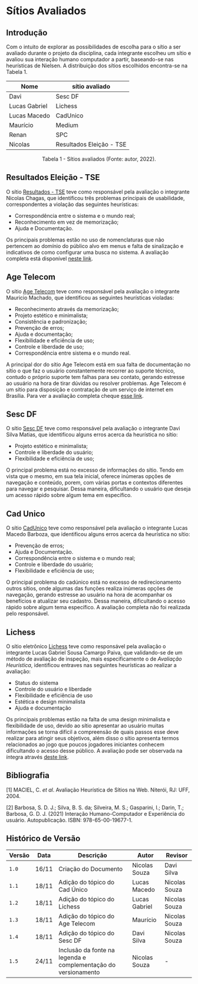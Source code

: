 # Sítios Avaliados

## Introdução

Com o intuito de explorar as possibilidades de escolha para o sítio a ser avaliado durante o projeto da disciplina, cada integrante escolheu um sítio e avaliou sua interação humano computador a partir, baseando-se nas heurísticas de Nielsen. A distribuição dos sítios escolhidos encontra-se na Tabela 1.

| Nome          | sítio avaliado            |
| ------------- | ------------------------ |
| Davi          | Sesc DF                  |
| Lucas Gabriel | Lichess                  |
| Lucas Macedo  | CadUnico                 |
| Maurício      | Medium                   |
| Renan         | SPC                      |
| Nicolas       | Resultados Eleição - TSE |

<div style="text-align: center">
<p> Tabela 1 - Sítios avaliados (Fonte: autor, 2022).</p>
</div>

## Resultados Eleição - TSE

O sítio [Resultados - TSE](https://resultados.tse.jus.br/oficial/app/index.html#/eleicao/resultados) teve como responsável pela avaliação o integrante Nicolas Chagas, que identificou três problemas principais de usabilidade, correspondentes a violação das seguintes heurísticas:

- Correspondência entre o sistema e o mundo real;
- Reconhecimento em vez de memorização;
- Ajuda e Documentação.

Os principais problemas estão no uso de nomenclaturas que não pertencem ao domínio do público alvo em menus e falta de sinalização e indicativos de como configurar uma busca no sistema. A avaliação completa está disponível [neste link](sítios_avaliados/resultados_tse.md).

## Age Telecom

O sítio [Age Telecom](https://www.agetelecom.com.br) teve como responsável pela avaliação o integrante Mauricio Machado, que identificou as seguintes heurísticas violadas:

- Reconhecimento através da memorização;
- Projeto estético e minimalista;
- Consistência e padronização;
- Prevenção de erros;
- Ajuda e documentação;
- Flexibilidade e eficiência de uso;
- Controle e liberdade de uso;
- Correspondência entre sistema e o mundo real.

A principal dor do sítio Age Telecom está em sua falta de documentação no sítio o que faz o usuário constantemente recorrer ao suporte técnico, contudo o próprio suporte tem falhas para seu contato, gerando estresse ao usuário na hora de tirar dúvidas ou resolver problemas.
Age Telecom é um sítio para disposição e contratação de um serviço de internet em Brasília. Para ver a avaliação completa cheque [esse link](sítios_avaliados/resultados_age_telecom.md).

## Sesc DF

O sítio [Sesc DF](https://www.sescdf.com.br) teve como responsável pela avaliação o integrante Davi Silva Matias, que identificou alguns erros acerca da heurística no sítio:

- Projeto estético e minimalista;
- Controle e liberdade do usuário;
- Flexibilidade e eficiência de uso;

O principal problema está no excesso de informações do sítio. Tendo em vista que o mesmo, em sua tela inicial, oferece inúmeras opções de navegação e conteúdo, porem, com várias portas e contextos diferentes para navegar e pesquisar. Dessa maneira, dificultando o usuário que deseja um acesso rápido sobre algum tema em específico.

## Cad Unico

O sítio [CadUnico](https://cadunico.dataprev.gov.br/#/home) teve como responsável pela avaliação o integrante Lucas Macedo Barboza, que identificou alguns erros acerca da heurística no sítio:

- Prevenção de erros;
- Ajuda e Documentação.
- Correspondência entre o sistema e o mundo real;
- Controle e liberdade do usuário;
- Flexibilidade e eficiência de uso;

O principal problema do cadúnico está no excesso de redirecionamento outros sítios, onde algumas das funções realiza inúmeras opções de navegação, gerando estresse ao usuário na hora de acompanhar os benefícios e atualizar seu cadastro. Dessa maneira, dificultando o acesso rápido sobre algum tema específico.
A avaliação completa não foi realizada pelo responsável.

## Lichess

O sítio eletrônico [Lichess](https://lichess.org) teve como responsável pela avaliação o integrante Lucas Gabriel Sousa Camargo Paiva, que validando-se de um método de avaliação de inspeção, mais especificamente o de _Avaliação Heurística_, identificou entraves nas seguintes heurísticas ao realizar a avaliação:

- Status do sistema
- Controle do usuário e liberdade
- Flexibilidade e eficiência de uso
- Estética e design minimalista
- Ajuda e documentação

Os principais problemas estão na falta de uma design minimalista e flexibilidade de uso, devido ao sítio apresentar ao usuário muitas informações se torna difícil a compreensão de quais passos esse deve realizar para atingir seus objetivos, além disso o sítio apresenta termos relacionados ao jogo que poucos jogadores iniciantes conhecem dificultando o acesso desse público. A avaliação pode ser observada na íntegra através [deste link](sítios_avaliados/resultados_lichess.pdf).

## Bibliografia

[1] MACIEL, C. _et al_. Avaliação Heurística de Sítios na Web. Niterói, RJ: UFF, 2004.

[2] Barbosa, S. D. J.; Silva, B. S. da; Silveira, M. S.; Gasparini, I.; Darin, T.; Barbosa, G. D. J. (2021) Interação Humano-Computador e Experiência do usuário. Autopublicação. ISBN: 978-65-00-19677-1.

## Histórico de Versão

| Versão | Data  | Descrição                 |Autor         |  Revisor |
| ------ | ----- | ------------- | ----------------------------- | ------- |
| `1.0`    | 16/11 |  Criação do Documento          |  Nicolas Souza | Davi Silva     |
| `1.1`    | 18/11 |  Adição do tópico do Cad Único | Lucas Macedo  | Nicolas Souza  |
| `1.2`    | 18/11  | Adição do tópico do Lichess | Lucas Gabriel  |  Nicolas Souza  |
| `1.3`    | 18/11      | Adição do tópico do Age Telecom | Maurício    |  Nicolas Souza  |
| `1.4`    | 18/11     | Adição do tópico do Sesc DF | Davi Silva  |  Nicolas Souza  |
| `1.5`    | 24/11  | Inclusão da fonte na legenda e complementação do versionamento | Nicolas Souza| - |
